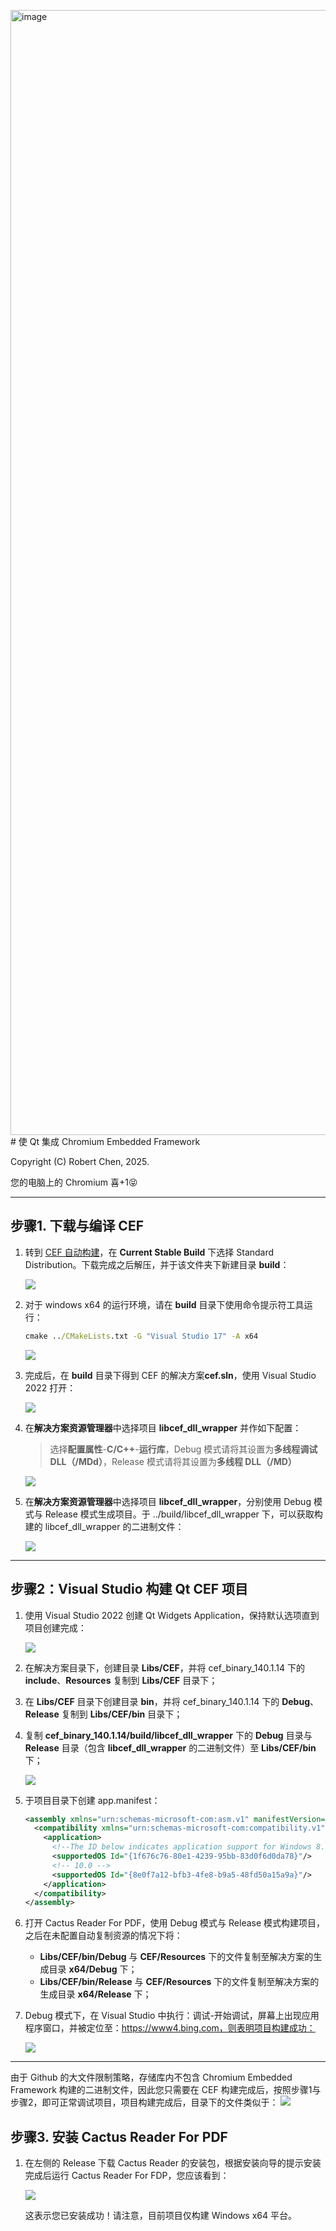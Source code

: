 <img width="2880" height="1800" alt="image" src="https://github.com/user-attachments/assets/6a78d5d4-a85a-4e99-8fa1-4d6d7ccc31d0" /># 使 Qt 集成 Chromium Embedded Framework

Copyright (C) Robert Chen, 2025.

您的电脑上的 Chromium 喜+1😝

---

## 步骤1. 下载与编译 CEF

1. 转到 [CEF 自动构建](https://cef-builds.spotifycdn.com/index.html)，在 **Current Stable Build** 下选择 Standard Distribution。下载完成之后解压，并于该文件夹下新建目录 **build**：

    ![](Images/Step1.png)

2. 对于 windows x64 的运行环境，请在 **build** 目录下使用命令提示符工具运行：

    ```cmd
    cmake ../CMakeLists.txt -G "Visual Studio 17" -A x64
    ```

    ![](Images/Step2.png)

3. 完成后，在 **build** 目录下得到 CEF 的解决方案**cef.sln**，使用 Visual Studio 2022 打开：

    ![](Images/Step3.png)

4. 在**解决方案资源管理器**中选择项目 **libcef_dll_wrapper** 并作如下配置：

    > 选择**配置属性**-**C/C++**-**运行库**，Debug 模式请将其设置为**多线程调试 DLL（/MDd）**，Release 模式请将其设置为**多线程 DLL（/MD）**

    ![](Images/Step4.png)

5. 在**解决方案资源管理器**中选择项目 **libcef_dll_wrapper**，分别使用 Debug 模式与 Release 模式生成项目。于 ../build/libcef_dll_wrapper 下，可以获取构建的 libcef_dll_wrapper 的二进制文件：

    ![](Images/Step5.png)

---

## 步骤2：Visual Studio 构建 Qt CEF 项目

1. 使用 Visual Studio 2022 创建 Qt Widgets Application，保持默认选项直到项目创建完成：

    ![](Images/Step6.png)

2. 在解决方案目录下，创建目录 **Libs/CEF**，并将 cef_binary_140.1.14 下的 **include**、**Resources** 复制到 **Libs/CEF** 目录下；

3. 在 **Libs/CEF** 目录下创建目录 **bin**，并将 cef_binary_140.1.14 下的 **Debug**、**Release** 复制到 **Libs/CEF/bin** 目录下；

4. 复制 **cef_binary_140.1.14/build/libcef_dll_wrapper** 下的 **Debug** 目录与 **Release** 目录（包含 **libcef_dll_wrapper** 的二进制文件）至 **Libs/CEF/bin** 下；

    ![](Images/Step7.png)

5. 于项目目录下创建 app.manifest：

    ```xml
    <assembly xmlns="urn:schemas-microsoft-com:asm.v1" manifestVersion="1.0">
      <compatibility xmlns="urn:schemas-microsoft-com:compatibility.v1">
        <application>
          <!--The ID below indicates application support for Windows 8.1 -->
          <supportedOS Id="{1f676c76-80e1-4239-95bb-83d0f6d0da78}"/>
          <!-- 10.0 -->
          <supportedOS Id="{8e0f7a12-bfb3-4fe8-b9a5-48fd50a15a9a}"/>
        </application>
      </compatibility>
    </assembly>
    ```

6. 打开 Cactus Reader For PDF，使用 Debug 模式与 Release 模式构建项目，之后在未配置自动复制资源的情况下将： 
    - **Libs/CEF/bin/Debug** 与 **CEF/Resources** 下的文件复制至解决方案的生成目录 **x64/Debug** 下；
    - **Libs/CEF/bin/Release** 与 **CEF/Resources** 下的文件复制至解决方案的生成目录 **x64/Release** 下；

7. Debug 模式下，在 Visual Studio 中执行：调试-开始调试，屏幕上出现应用程序窗口，并被定位至：https://www4.bing.com，则表明项目构建成功：

    ![](Images/Step8.png)

---

由于 Github 的大文件限制策略，存储库内不包含 Chromium Embedded Framework 构建的二进制文件，因此您只需要在 CEF 构建完成后，按照步骤1与步骤2，即可正常调试项目，项目构建完成后，目录下的文件类似于：
    ![](Images/Step9.png)

## 步骤3. 安装 Cactus Reader For PDF

1. 在左侧的 Release 下载 Cactus Reader 的安装包，根据安装向导的提示安装完成后运行 Cactus Reader For FDP，您应该看到：

    ![](Images/Step10.png)

   这表示您已安装成功！请注意，目前项目仅构建 Windows x64 平台。
